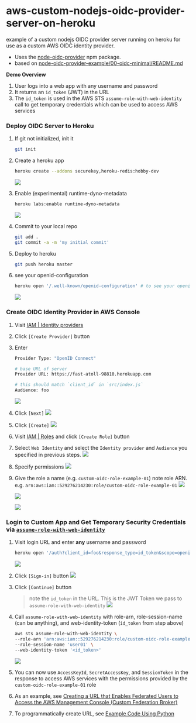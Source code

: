 # aws-custom-nodejs-oidc-provider-server-on-heroku

example of a custom nodejs OIDC provider server running on heroku for use as a custom AWS OIDC identity provider.

* Uses the [node-oidc-provider](https://github.com/panva/node-oidc-provider) npm package.
* based on [node-oidc-provider-example/00-oidc-minimal/README.md](https://github.com/panva/node-oidc-provider-example/blob/master/00-oidc-minimal/README.md)


**Demo Overview**

1. User logs into a web app with any username and password
1. It returns an `id_token` (JWT) in the URL
1. The `id_token` is used in the AWS STS `assume-role-with-web-identity` call to get temporary credentials which can be used to access AWS services

### Deploy OIDC Server to Heroku

1. If git not initialized, init it
    ```sh
    git init
    ```

1. Create a heroku app  
    ```bash
    heroku create --addons securekey,heroku-redis:hobby-dev
    ```
    ![](https://www.evernote.com/l/AAHlRnEvKuhCaIRToznvD5N1UYxRmu9rDC0B/image.png)

1. Enable (experimental) runtime-dyno-metadata
    ```bash
    heroku labs:enable runtime-dyno-metadata
    ```
    ![](https://www.evernote.com/l/AAEe2gZGiLxITLq9aidUWnsiy1S-mXa5Ru0B/image.png)

1. Commit to your local repo  
    ```bash
    git add .
    git commit -a -m 'my initial commit'
    ```

1. Deploy to heroku  
    ```bash
    git push heroku master
    ```

1. see your openid-configuration
    ```bash
    heroku open '/.well-known/openid-configuration' # to see your openid-configuration
    ```
    ![](https://www.evernote.com/l/AAH9MlAdEdlDb7ZUxrEabpIANWYnZ4U-_CgB/image.png)

### Create OIDC Identity Provider in AWS Console

1. Visit [IAM | Identity providers](https://console.aws.amazon.com/iam/home?region=us-east-1#/providers)
1. Click `[Create Provider]` button
1. Enter
    ```sh
    Provider Type: "OpenID Connect"

    # base URL of server
    Provider URL: https://fast-atoll-98810.herokuapp.com
    
    # this should match `client_id` in `src/index.js`
    Audience: foo
    ```
    ![](https://www.evernote.com/l/AAGhRArxfixOfbF249EkftA2N-zAKrKH1i8B/image.png)

1. Click `[Next]`
    ![](https://www.evernote.com/l/AAEnle1U-idHR68ZFsEoOwZdWrUf57KriDAB/image.png)

1. Click `[Create]`
    ![](https://www.evernote.com/l/AAF0xujrLZtGlqN55u6qtI3h0yzk5fhD_E4B/image.png)

1. Visit [IAM | Roles](https://console.aws.amazon.com/iam/home?region=us-east-1#/roles) and click `[Create Role]` button

1. Select `Web Identity` and select the `Identity provider` and `Audience` you specified in previous steps.
    ![](https://www.evernote.com/l/AAH_jVgAkeJO5L2K4uA-rJIIeC3NC3FiI0UB/image.png)

1. Specify permissions
    ![](https://www.evernote.com/l/AAEis9B1oNZLAqxl-RNwG1Q_UVdbLP0lPlkB/image.png)

1. Give the role a name (e.g. `custom-oidc-role-example-01`)
    note role ARN.  e.g. `arn:aws:iam::529276214230:role/custom-oidc-role-example-01`
    ![](https://www.evernote.com/l/AAEis9B1oNZLAqxl-RNwG1Q_UVdbLP0lPlkB/image.png)

    ![](https://www.evernote.com/l/AAEI-_h4KrhEDKAojtRY38L_EJ5CSh1Ww1IB/image.png)

    ![](https://www.evernote.com/l/AAHrxTgJ6SlKrKHdAVWz8mx8mqU92pR75k8B/image.png)

### Login to Custom App and Get Temporary Security Credentials via [`assume-role-with-web-identity`](https://docs.aws.amazon.com/cli/latest/reference/sts/assume-role-with-web-identity.html)

1. Visit login URL and enter **any** username and password
    ```sh
    heroku open '/auth?client_id=foo&response_type=id_token&scope=openid&nonce=123'
    ```
    ![](https://www.evernote.com/l/AAEHWD2T2gJMLpIgAe4QGlAP9XsfAfFmTm0B/image.png)

1. Click `[Sign-in]` button
    ![](https://www.evernote.com/l/AAFdkdeiejxGXKZyImsDLnbClCKoCaTA2NoB/image.png)

1. Click `[Continue]` button
    > note the `id_token` in the URL.  This is the JWT Token we pass to `assume-role-with-web-identity`
    ![](https://www.evernote.com/l/AAGOfSagDqVJ6qQVXelbN31Nwd4kO0MOQdgB/image.png)

1. Call `assume-role-with-web-identity` with role-arn, role-session-name (can be anything), and web-identity-token (`id_token` from step above)
    ```sh
    aws sts assume-role-with-web-identity \
    --role-arn 'arn:aws:iam::529276214230:role/custom-oidc-role-example-01' \
    --role-session-name 'user01' \
    --web-identity-token '<id_token>'
    ```
    ![](https://www.evernote.com/l/AAHLkadFw_JCn4GeTFuA3hnPNfDLWLRyOEEB/image.png)

1. You can now use `AccessKeyId`, `SecretAccessKey`, and `SessionToken` in the response to access AWS services with the permissions provided by the `custom-oidc-role-example-01` role

1. As an example, see [Creating a URL that Enables Federated Users to Access the AWS Management Console (Custom Federation Broker)](https://docs.aws.amazon.com/IAM/latest/UserGuide/id_roles_providers_enable-console-custom-url.html)

1. To programmatically create URL, see [Example Code Using Python](https://docs.aws.amazon.com/IAM/latest/UserGuide/id_roles_providers_enable-console-custom-url.html#STSConsoleLink_programPython)

